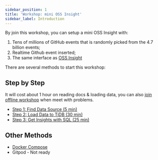 ```yaml
---
sidebar_position: 1
title: 'Workshop: mini OSS Insight'
sidebar_label: Introduction
---
```


By join this workshop, you can setup a mini OSS Insight with:

1. Tens of millions of GitHub events that is randomly picked from the 4.7 billion events;
2. Realtime Github event inserted;
3. The same interface as [OSS Insight](https://ossinsight.io/)

There are several methods to start this workshop:


## Step by Step

It will cost about 1 hour on reading docs & loading data, you can also [join offline workshop](/workshop/offline) when meet with problems.

* [Step 1: Find Data Source (5 min)](/workshop/mini-ossinsight/step-by-step/find-data-source)
* [Step 2: Load Data to TiDB (30 min)](/workshop/mini-ossinsight/step-by-step/load-data-to-tidb)
* [Step 3: Get Insights with SQL (25 min)](/workshop/mini-ossinsight/step-by-step/get-insights-with-sql)


## Other Methods

* [Docker Compose](/workshop/mini-ossinsight/docker-compose)
* Gitpod - Not ready
